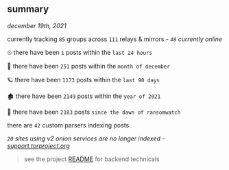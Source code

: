 
## summary
_december 19th, 2021_

currently tracking `85` groups across `111` relays & mirrors - _`48` currently online_

⏲ there have been `1` posts within the `last 24 hours`

🦈 there have been `251` posts within the `month of december`

🪐 there have been `1173` posts within the `last 90 days`

🏚 there have been `2149` posts within the `year of 2021`

🦕 there have been `2183` posts `since the dawn of ransomwatch`

there are `42` custom parsers indexing posts

_`20` sites using v2 onion services are no longer indexed - [support.torproject.org](https://support.torproject.org/onionservices/v2-deprecation/)_

> see the project [README](https://github.com/thetanz/ransomwatch#ransomwatch--) for backend technicals
